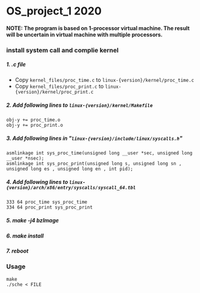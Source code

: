 # OS_project_1 2020
####  NOTE: The program is based on 1-processor virtual machine. The result will be uncertain in virtual machine with multiple processors.
### install system call and complie kernel
##### 1. .c file
- Copy `kernel_files/proc_time.c` to `linux-{version}/kernel/proc_time.c` 
- Copy `kernel_files/proc_print.c` to `linux-{version}/kernel/proc_print.c`
##### 2. Add following lines to  `linux-{version}/kernel/Makefile`
```
obj-y += proc_time.o
obj-y += proc_print.o
```
##### 3. Add following lines in "`linux-{version}/include/linux/syscalls.h`"
```
asmlinkage int sys_proc_time(unsigned long __user *sec, unsigned long __user *nsec);
asmlinkage int sys_proc_print(unsigned long s, unsigned long sn , unsigned long es , unsigned long en , int pid);
```
##### 4. Add  following lines to  `linux-{version}/arch/x86/entry/syscalls/syscall_64.tbl`
```
333 64 proc_time sys_proc_time
334 64 proc_print sys_proc_print
```
##### 5. make -j4 bzImage
##### 6. make install
##### 7. reboot


### Usage
```
make
./sche < FILE
``` 
